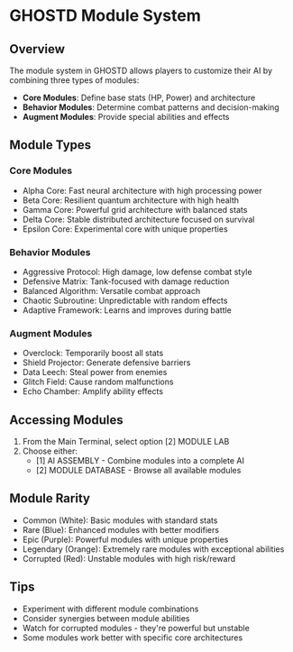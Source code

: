 # GHOSTD Module System

## Overview
The module system in GHOSTD allows players to customize their AI by combining three types of modules:
- **Core Modules**: Define base stats (HP, Power) and architecture
- **Behavior Modules**: Determine combat patterns and decision-making
- **Augment Modules**: Provide special abilities and effects

## Module Types

### Core Modules
- Alpha Core: Fast neural architecture with high processing power
- Beta Core: Resilient quantum architecture with high health
- Gamma Core: Powerful grid architecture with balanced stats
- Delta Core: Stable distributed architecture focused on survival
- Epsilon Core: Experimental core with unique properties

### Behavior Modules
- Aggressive Protocol: High damage, low defense combat style
- Defensive Matrix: Tank-focused with damage reduction
- Balanced Algorithm: Versatile combat approach
- Chaotic Subroutine: Unpredictable with random effects
- Adaptive Framework: Learns and improves during battle

### Augment Modules
- Overclock: Temporarily boost all stats
- Shield Projector: Generate defensive barriers
- Data Leech: Steal power from enemies
- Glitch Field: Cause random malfunctions
- Echo Chamber: Amplify ability effects

## Accessing Modules

1. From the Main Terminal, select option [2] MODULE LAB
2. Choose either:
   - [1] AI ASSEMBLY - Combine modules into a complete AI
   - [2] MODULE DATABASE - Browse all available modules

## Module Rarity
- Common (White): Basic modules with standard stats
- Rare (Blue): Enhanced modules with better modifiers
- Epic (Purple): Powerful modules with unique properties
- Legendary (Orange): Extremely rare modules with exceptional abilities
- Corrupted (Red): Unstable modules with high risk/reward

## Tips
- Experiment with different module combinations
- Consider synergies between module abilities
- Watch for corrupted modules - they're powerful but unstable
- Some modules work better with specific core architectures